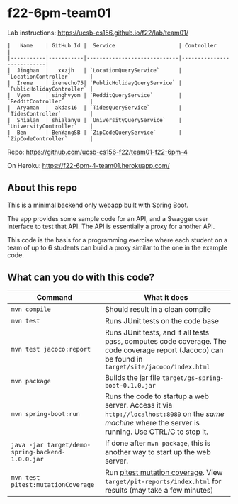 # f22-6pm-team01

Lab instructions: <https://ucsb-cs156.github.io/f22/lab/team01/>


```
|   Name    | GitHub Id |  Service                    | Controller                |
|-----------|-----------|-----------------------------|---------------------------| 
|  Jinghan  |   xxzjh   | `LocationQueryService`      | `LocationController`      |   
|  Irene    | irenecho75| `PublicHolidayQueryService` | `PublicHolidayController` |   
|  Vyom     | singhvyom | `RedditQueryService`        | `RedditController`        |   
|  Aryaman  |  akdas16  | `TidesQueryService`         | `TidesController`         |   
|  Shialan  | shialanyu | `UniversityQueryService`    | `UniversityController`    |
|  Ben      | BenYangSB | `ZipCodeQueryService`       | `ZipCodeController`       |
```


Repo: https://github.com/ucsb-cs156-f22/team01-f22-6pm-4

On Heroku: https://f22-6pm-4-team01.herokuapp.com/

## About this repo

This is a minimal backend only webapp built with Spring Boot.

The app provides some sample code for an API, and a Swagger user interface
to test that API.  The API is essentially a proxy for another API.

This code is the basis for a programming exercise where each student on a
team of up to 6 students can build a proxy similar to the one in the example code.

## What can you do with this code?

| Command | What it does   |
|----------|---------------------------------------|
| `mvn compile` | Should result in a clean compile |
| `mvn test` | Runs JUnit tests on the code base |
| `mvn test jacoco:report` | Runs JUnit tests, and if all tests pass, computes code coverage.  The code coverage report (Jacoco) can be found in `target/site/jacoco/index.html` |
| `mvn package` | Builds the jar file `target/gs-spring-boot-0.1.0.jar` |
| `mvn spring-boot:run` | Runs the code to startup a web server.  Access it via `http://localhost:8080` on the *same machine* where the server is running.  Use CTRL/C to stop it. |
| `java -jar target/demo-spring-backend-1.0.0.jar` | If done after `mvn package`, this is another way to start up the web server.|
| `mvn test pitest:mutationCoverage` | Run [pitest mutation coverage](https://pitest.org).  View `target/pit-reports/index.html` for results (may take a few minutes)|
